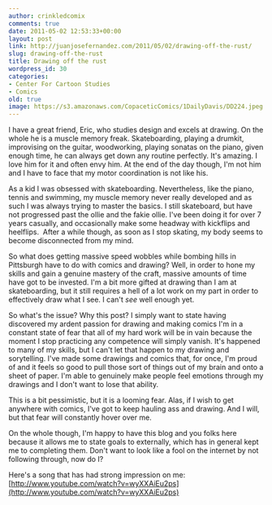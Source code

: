 ```yaml
---
author: crinkledcomix
comments: true
date: 2011-05-02 12:53:33+00:00
layout: post
link: http://juanjosefernandez.com/2011/05/02/drawing-off-the-rust/
slug: drawing-off-the-rust
title: Drawing off the rust
wordpress_id: 30
categories:
- Center For Cartoon Studies
- Comics
old: true
image: https://s3.amazonaws.com/CopaceticComics/1DailyDavis/DD224.jpeg
---
```




I have a great friend, Eric, who studies design and excels at drawing. On the whole he is a muscle memory freak. Skateboarding, playing a drumkit, improvising on the guitar, woodworking, playing sonatas on the piano, given enough time, he can always get down any routine perfectly. It's amazing. I love him for it and often envy him. At the end of the day though, I'm not him and I have to face that my motor coordination is not like his.

As a kid I was obsessed with skateboarding. Nevertheless, like the piano, tennis and swimming, my muscle memory never really developed and as such I was always trying to master the basics. I still skateboard, but have not progressed past the ollie and the fakie ollie. I've been doing it for over 7 years casually, and occasionally make some headway with kickflips and heelflips.  After a while though, as soon as I stop skating, my body seems to become disconnected from my mind.

So what does getting massive speed wobbles while bombing hills in Pittsburgh have to do with comics and drawing? Well, in order to hone my skills and gain a genuine mastery of the craft, massive amounts of time have got to be invested. I'm a bit more gifted at drawing than I am at skateboarding, but it still requires a hell of a lot work on my part in order to effectively draw what I see. I can't _see_ well enough yet.

So what's the issue? Why this post? I simply want to state having discovered my ardent passion for drawing and making comics I'm in a constant state of fear that all of my hard work will be in vain because the moment I stop practicing any competence will simply vanish. It's happened to many of my skills, but I can't let that happen to my drawing and sorytelling. I've made some drawings and comics that, for once, I'm proud of and it feels so good to pull those sort of things out of my brain and onto a sheet of paper. I'm able to genuinely make people feel emotions through my drawings and I don't want to lose that ability.

This is a bit pessimistic, but it is a looming fear. Alas, if I wish to get anywhere with comics, I've got to keep hauling ass and drawing. And I will, but that fear will constantly hover over me.

On the whole though, I'm happy to have this blog and you folks here because it allows me to state goals to externally, which has in general kept me to completing them. Don't want to look like a fool on the internet by not following through, now do I?

Here's a song that has had strong impression on me: [http://www.youtube.com/watch?v=wyXXAiEu2ps](http://www.youtube.com/watch?v=wyXXAiEu2ps)


